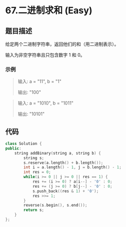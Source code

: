 # 67.二进制求和 (Easy)

## 题目描述

给定两个二进制字符串，返回他们的和（用二进制表示）。

输入为非空字符串且只包含数字 1 和 0。

### 示例

> 输入: a = "11", b = "1"
> 
> 输出: "100"

> 输入: a = "1010", b = "1011"
> 
> 输出: "10101"

## 代码

```c++
class Solution {
public:
    string addBinary(string a, string b) {
        string s;
        s.reserve(a.length() + b.length());
        int i = a.length() - 1, j = b.length() - 1;
        int res = 0;
        while(i >= 0 || j >= 0 || res == 1) {
            res += (i >= 0) ? a[i--] - '0' : 0;
            res += (j >= 0) ? b[j--] - '0' : 0;
            s.push_back((res & 1) + '0');
            res >>= 1;
        }
        reverse(s.begin(), s.end());
        return s;
    }
};
```